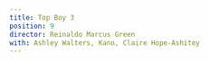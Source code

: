 ```yaml
---
title: Top Boy 3
position: 9
director: Reinaldo Marcus Green
with: Ashley Walters, Kano, Claire Hope-Ashitey
---
```


